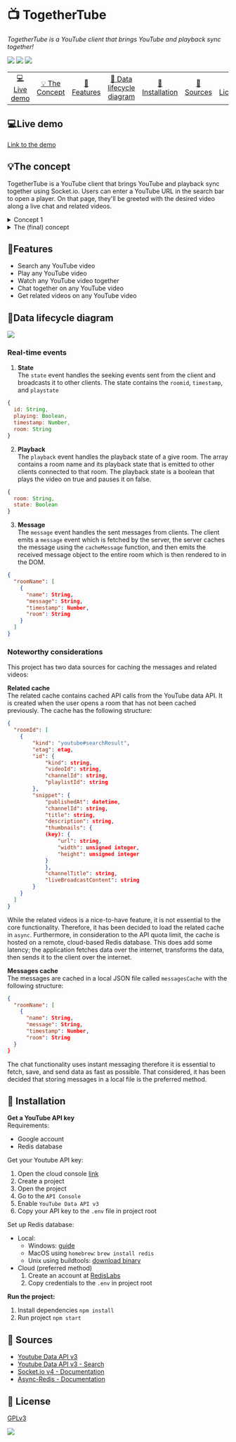 # 📺 TogetherTube

_TogetherTube is a YouTube client that brings YouTube and playback sync together!_

![](./assets/images/landing.png)
![](./assets/images/active.png)
![](./assets/images/videosync.gif)

<table style="margin-left: auto; margin-right: auto;">
    <tr>
        <td align="center"><a href="#live-demo">💻Live demo<a></td>
        <td align="center"><a href="#the-concept">💡 The Concept<a></td>
        <td align="center"><a href="#features">📝Features <a></td>
        <td align="center"><a href="#data-lifecycle-diagram">🔄 Data lifecycle diagram<a></td>
        <td align="center"><a href="#-installation">🤖 Installation<a></td>
        <td align="center"><a href="#-sources">🤝 Sources<a></td>
        <td align="center"><a href="#-license">📝 License<a></td>
    </tr>
</table>

## 💻Live demo

[Link to the demo](https://real-time-web-2021.herokuapp.com/)

## 💡The concept

TogetherTube is a YouTube client that brings YouTube and playback sync together using Socket.io. Users can enter a YouTube URL in the search bar to open a player. On that page, they'll be greeted with the desired video along a live chat and related videos.

<details>
    <summary>Concept 1</summary>
    The first concept was similar to the final concept. Unlike the final version, it used an oauth login screen that would allow personalized rooms. The main difference was to control your other devices/tabs. After a review, it became clear that it should focus on the multi-user aspect rather than single-user&multi-device.
    <img src='./assets/images/concept1.png'>
</details>

<details>
    <summary>The (final) concept </summary>
    While processing the feedback on my first concept, I decided to follow the multi-user comment. In this iteration I focussed on syncing playback and adding more multi-user features (the chat) and applied them in the concept. To improve and stimulate usage and UX, I stripped away the login and personalization such as playlists and custom rooms.
    <img src="./assets/images/concept2.png">
    Here's how the data will flow within the application.
    <img src='./assets/images/concept2_data.png'>
</details>

## 📝Features

- Search any YouTube video
- Play any YouTube video
- Watch any YouTube video together
- Chat together on any YouTube video
- Get related videos on any YouTube video

## 🔄Data lifecycle diagram

![](./assets/images/data_lifecycle_diagram.png)

### Real-time events
1. **State**    
The `state` event handles the seeking events sent from the client and broadcasts it to other clients. The state contains the `roomid`, `timestamp`, and `playstate`
```javascript 
{
  id: String,
  playing: Boolean,
  timestamp: Number,
  room: String
}
```
2. **Playback**    
The `playback` event handles the playback state of a give room. The array contains a room name and its playback state that is emitted to other clients connected to that room. The playback state is a boolean that plays the video on true and pauses it on false.
```javascript
{ 
  room: String, 
  state: Boolean 
}
```
3. **Message**   
The `message` event handles the sent messages from clients. The client emits a `message` event which is fetched by the server, the server caches the message using the `cacheMessage` function, and then emits the received message object to the entire room which is then rendered to in the DOM.
```JSON
{
  "roomName": [
    {
      "name": String,
      "message": String,
      "timestamp": Number,
      "room": String
    }
  ]
}
```

### Noteworthy considerations

This project has two data sources for caching the messages and related videos:

**Related cache**  
The related cache contains cached API calls from the YouTube data API. It is created when the user opens a room that has not been cached previously. The cache has the following structure:

```JSON
{
  "roomId": [
    {
        "kind": "youtube#searchResult",
        "etag": etag,
        "id": {
            "kind": string,
            "videoId": string,
            "channelId": string,
            "playlistId": string
        },
        "snippet": {
            "publishedAt": datetime,
            "channelId": string,
            "title": string,
            "description": string,
            "thumbnails": {
            (key): {
                "url": string,
                "width": unsigned integer,
                "height": unsigned integer
            }
            },
            "channelTitle": string,
            "liveBroadcastContent": string
        }
    }
  ]
}
```

While the related videos is a nice-to-have feature, it is not essential to the core functionality. Therefore, it has been decided to load the related cache in `async`. Furthermore, in consideration to the API quota limit, the cache is hosted on a remote, cloud-based Redis database. This does add some latency; the application fetches data over the internet, transforms the data, then sends it to the client over the internet.

**Messages cache**  
The messages are cached in a local JSON file called `messagesCache` with the following structure:

```JSON
{
  "roomName": [
    {
      "name": String,
      "message": String,
      "timestamp": Number,
      "room": String
  }
}
```
The chat functionality uses instant messaging therefore it is essential to fetch, save, and send data as fast as possible. That considered, it has been decided that storing messages in a local file is the preferred method.

## 🤖 Installation

**Get a YouTube API key**  
Requirements:

- Google account
- Redis database

Get your Youtube API key:

1. Open the cloud console [link](https://console.cloud.google.com/apis/dashboard)
2. Create a project
3. Open the project
4. Go to the `API Console`
5. Enable `YouTube Data API v3`
6. Copy your API key to the `.env` file in project root

Set up Redis database:

- Local:
  - Windows: [guide](https://redislabs.com/blog/redis-on-windows-10/)
  - MacOS using `homebrew`: `brew install redis`
  - Unix using buildtools: [download binary](https://redis.io/download)
- Cloud (preferred method)
  1. Create an account at [RedisLabs](https://redislabs.com/try-free/)
  2. Copy credentials to the `.env` in project root

**Run the project:**

1. Install dependencies
   `npm install`
2. Run project
   `npm start`

## 🤝 Sources

- [Youtube Data API v3](https://developers.google.com/youtube/v3)
- [Youtube Data API v3 - Search](https://developers.google.com/youtube/v3/docs/search)
- [Socket.io v4 - Documentation](https://socket.io/docs/v4)
- [Async-Redis - Documentation](https://www.npmjs.com/package/async-redis)

## 📝 License

[GPLv3](https://choosealicense.com/licenses/gpl-3.0/)

![](https://visitor-badge.laobi.icu/badge?page_id=sjagoori.realtime-web)
